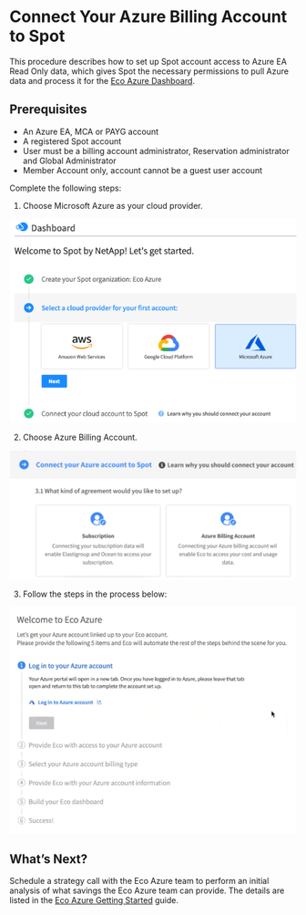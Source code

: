 # Connect Your Azure Billing Account to Spot

This procedure describes how to set up Spot account access to Azure EA Read Only data, which gives Spot the necessary permissions to pull Azure data and process it for the [Eco Azure Dashboard](eco/azure-tutorials/view-your-savings).

## Prerequisites
- An Azure EA, MCA or PAYG account
- A registered Spot account
- User must be a billing account administrator, Reservation administrator and Global Administrator
- Member Account only, account cannot be a guest user account

Complete the following steps:  

1. Choose Microsoft Azure as your cloud provider.

<img src="/connect-your-cloud-provider/_media/connect-azure-ea-02a.png" width="600" />

2. Choose Azure Billing Account.

<img src="/connect-your-cloud-provider/_media/azure-billing-1.png" width="600" />

3. Follow the steps in the process below:

<img src="/connect-your-cloud-provider/_media/azure-billing-2.png" width="600" />

## What’s Next?

Schedule a strategy call with the Eco Azure team to perform an initial analysis of what savings the Eco Azure team can provide. The details are listed in the [Eco Azure Getting Started](eco/getting-started/connect-azure-account) guide.
